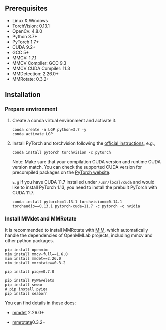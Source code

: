 ## Prerequisites

- Linux & Windows
- TorchVision: 0.13.1
- OpenCv: 4.8.0
- Python 3.7+
- PyTorch 1.7+
- CUDA 9.2+
- GCC 5+
- MMCV: 1.7.1
- MMCV Compiler: GCC 9.3
- MMCV CUDA Compiler: 11.3
- MMDetection: 2.26.0+
- MMRotate: 0.3.2+


## Installation

### Prepare environment

1. Create a conda virtual environment and activate it.

    ```shell
    conda create -n LGP python=3.7 -y
    conda activate LGP
    ```

2. Install PyTorch and torchvision following the [official instructions](https://pytorch.org/), e.g.,

    ```shell
    conda install pytorch torchvision -c pytorch
    ```

    Note: Make sure that your compilation CUDA version and runtime CUDA version match.
    You can check the supported CUDA version for precompiled packages on the [PyTorch website](https://pytorch.org/).

    `E.g` If you have CUDA 11.7 installed under `/usr/local/cuda` and would like to install
    PyTorch 1.13, you need to install the prebuilt PyTorch with CUDA 11.7.

    ```shell
    conda install pytorch==1.13.1 torchvision==0.14.1 torchaudio==0.13.1 pytorch-cuda=11.7 -c pytorch -c nvidia
    ```

### Install MMdet and MMRotate

It is recommended to install MMRotate with [MIM](https://github.com/open-mmlab/mim),
which automatically handle the dependencies of OpenMMLab projects, including mmcv and other python packages.

```shell
pip install openmim
mim install mmcv-full==1.6.0
mim install mmdet==2.26.0
mim install mmrotate==0.3.2

pip install piq==0.7.0

pip install PyWavelets
pip install sewar
# pip install pyiqa
pip install seaborn
```

You can find details in these docs:

- [mmdet](https://github.com/liguopeng0923/LGP/blob/main/mmdet/docs/en/install.md) 2.26.0+

- [mmrotate](https://github.com/liguopeng0923/LGP/blob/main/mmrotate/docs/en/install.md)0.3.2+


